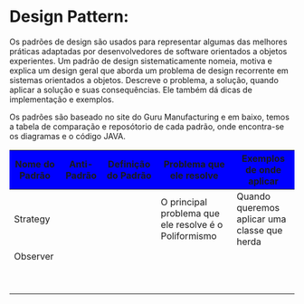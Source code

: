 <h1>Design Pattern:</h1>

Os padrões de design são usados para representar algumas das melhores práticas adaptadas por desenvolvedores de software orientados a objetos experientes. Um padrão de design sistematicamente nomeia, motiva e explica um design geral que aborda um problema de design recorrente em sistemas orientados a objetos. Descreve o problema, a solução, quando aplicar a solução e suas consequências. Ele também dá dicas de implementação e exemplos.

Os padrões são baseado no site do Guru Manufacturing e em baixo, temos a tabela de comparação e reposótorio de cada padrão, onde encontra-se os diagramas e o código JAVA.
<table>
	<thead style="background-color: blue"> <!--não está funcionando -->
	<tr>
		<th>Nome do Padrão</th>
		<th>Anti-Padrão</th>
		<th>Definição do Padrão</th>
		<th>Problema que ele resolve</th>
		<th>Exemplos de onde aplicar</th>
	</tr>	</thead>	<tbody>	<tr>
		<td>Strategy</td>
		<td>&nbsp;</td>
		<td>&nbsp;</td>
		<td>O principal problema que ele resolve é o Poliformismo</td>
		<td>Quando queremos aplicar uma classe que herda</td>
	</tr>
	<tr>
		<td>Observer</td>
		<td>&nbsp;</td>
		<td>&nbsp;</td>
		<td>&nbsp;</td>
		<td>&nbsp;</td>
	</tr>
	<tr>
		<td>&nbsp;</td>
		<td>&nbsp;</td>
		<td>&nbsp;</td>
		<td>&nbsp;</td>
		<td>&nbsp;</td>
	</tr>
	<tr>
		<td>&nbsp;</td>
		<td>&nbsp;</td>
		<td>&nbsp;</td>
		<td>&nbsp;</td>
		<td>&nbsp;</td>
	</tr>
	</tbody>
</table>
